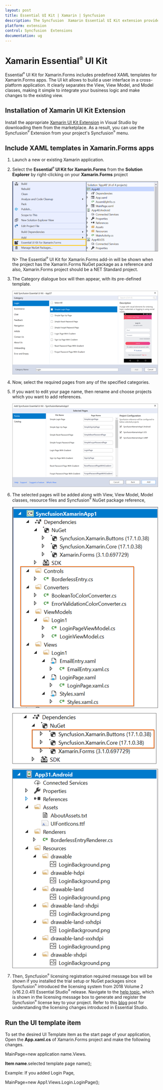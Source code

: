 ```yaml
---
layout: post
title: Essential UI Kit | Xamarin | Syncfusion
description: The Syncfusion  Xamarin Essential UI Kit extension provides the predefined design for the Xamarin.Forms.
platform: extension
control: Syncfusion  Extensions
documentation: ug
---
```


# Xamarin Essential<sup style="font-size:70%">&reg;</sup> UI Kit

Essential<sup style="font-size:70%">&reg;</sup> UI Kit for Xamarin.Forms includes predefined XAML templates for Xamarin.Forms apps. The UI kit allows to build a user interface in a cross-platform application. It clearly separates the View, View Model, and Model classes, making it simple to integrate your business logic and make changes to the existing view. 

## Installation of Xamarin UI Kit Extension

Install the appropriate [Xamarin UI Kit Extension](https://marketplace.visualstudio.com/items?itemName=SyncfusionInc.Essential-UI-Kit-Xamarin-Forms) in Visual Studio by downloading them from the marketplace. As a result, you can use the Syncfusion<sup style="font-size:70%">&reg;</sup>  Extension from your project's Syncfusion<sup style="font-size:70%">&reg;</sup>  menu.

## Include XAML templates in Xamarin.Forms apps

1.	Launch a new or existing Xamarin application.

2.	Select the **Essential<sup style="font-size:70%">&reg;</sup> UI Kit for Xamarin.Forms** from the **Solution Explorer** by right-clicking on your **Xamarin.Forms** project

	![Syncfusion Essential UI Kit Context menu](Essential-UI-Kit-images/Context-Menu.png)

	N> The Essential<sup style="font-size:70%">&reg;</sup> UI Kit for Xamarin.Forms add-in will be shown when the project has the Xamarin.Forms NuGet package as a reference and also, Xamarin.Forms project should be a NET Standard project.

3.	The Category dialogue box will then appear, with its pre-defined template.

	![Add new item dialog box](Essential-UI-Kit-images/Add-New-Item-dialog-box.png)

4.	Now, select the required pages from any of the specified categories.

5.	If you want to edit your page name, then rename and choose projects which you want to add references.

	![Edit page Name](Essential-UI-Kit-images/edit-page-name.png)

6.	The selected pages will be added along with View, View Model, Model classes, resource files and Syncfusion<sup style="font-size:70%">&reg;</sup>  NuGet package reference,

	![MVVM files](Essential-UI-Kit-images/mvvm-files.png)

	![Added NuGet](Essential-UI-Kit-images/Add-NuGet.png)

	![Added Resources](Essential-UI-Kit-images/Resources.png)

7.	Then, Syncfusion<sup style="font-size:70%">&reg;</sup>  licensing registration required message box will be shown if you installed the trial setup or NuGet packages since Syncfusion<sup style="font-size:70%">&reg;</sup>  introduced the licensing system from 2018 Volume 2 (v16.2.0.41) Essential Studio<sup style="font-size:70%">&reg;</sup>  release. Navigate to the [help topic](https://help.syncfusion.com/common/essential-studio/licensing/overview#how-to-generate-syncfusion-license-key), which is shown in the licensing message box to generate and register the Syncfusion<sup style="font-size:70%">&reg;</sup>  license key to your project. Refer to this [blog](https://blog.syncfusion.com/post/Whats-New-in-2018-Volume-2-Licensing-Changes-in-the-1620x-Version-of-Essential-Studio.aspx) post for understanding the licensing changes introduced in Essential Studio. 

## Run the UI template item

To set the desired UI Template item as the start page of your application, Open the **App.xaml.cs** of Xamarin.Forms project and make the following changes.

MainPage=new application name.Views. 

**Item name**.selected template page name();

Example: If you added Login Page,

MainPage=new App1.Views.Login.LoginPage();